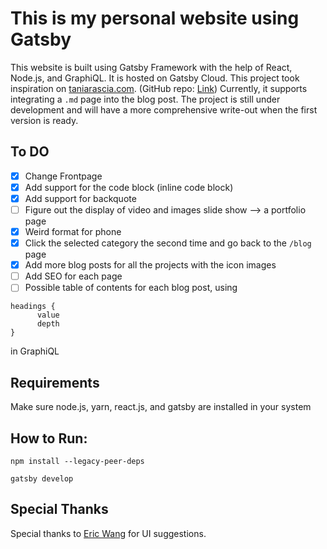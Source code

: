 # This is my personal website using Gatsby

This website is built using Gatsby Framework with the help of React, Node.js, and GraphiQL. It is hosted on Gatsby Cloud. This project took inspiration on [taniarascia.com](https://www.taniarascia.com). (GitHub repo: [Link](https://github.com/taniarascia/taniarascia.com)) Currently, it supports integrating a `.md` page into the blog post. The project is still under development and will have a more comprehensive write-out when the first version is ready.

## To DO

- [x] Change Frontpage
- [x] Add support for the code block (inline code block)
- [x] Add support for backquote
- [ ] Figure out the display of video and images slide show --> a portfolio page
- [x] Weird format for phone
- [x] Click the selected category the second time and go back to the `/blog` page
- [x] Add more blog posts for all the projects with the icon images
- [ ] Add SEO for each page
- [ ] Possible table of contents for each blog post, using

```
headings {
      value
      depth
}
```

in GraphiQL

## Requirements

Make sure node.js, yarn, react.js, and gatsby are installed in your system

## How to Run:

```
npm install --legacy-peer-deps

gatsby develop
```

## Special Thanks

Special thanks to [Eric Wang](https://github.com/yixiaowang2001) for UI suggestions.
